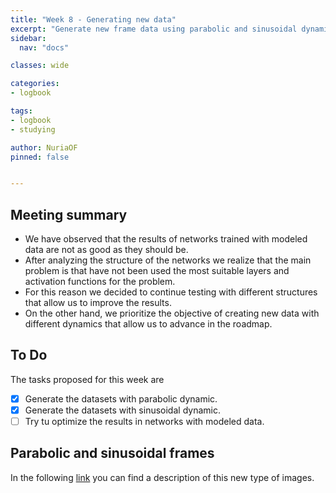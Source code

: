```yaml
---
title: "Week 8 - Generating new data"
excerpt: "Generate new frame data using parabolic and sinusoidal dynamics ."
sidebar:
  nav: "docs"

classes: wide

categories:
- logbook

tags:
- logbook
- studying

author: NuriaOF
pinned: false


---
```


## Meeting summary
- We have observed that the results of networks trained with modeled data are not as good as they should be.
- After analyzing the structure of the networks we realize that the main problem is that have not been used the most suitable layers and activation functions for the problem.
- For this reason we decided to continue testing with different structures that allow us to improve the results.
- On the other hand, we prioritize the objective of creating new data with different dynamics that allow us to advance in the roadmap.

## To Do
The tasks proposed for this week are

- [X] Generate the datasets with parabolic dynamic.
- [X] Generate the datasets with sinusoidal dynamic.
- [ ] Try tu optimize the results in networks with modeled data.

## Parabolic and sinusoidal frames
In the following [link](https://roboticslaburjc.github.io/2017-tfm-nuria-oyaga/data/datasets/) you can find a description of this new type of images.
